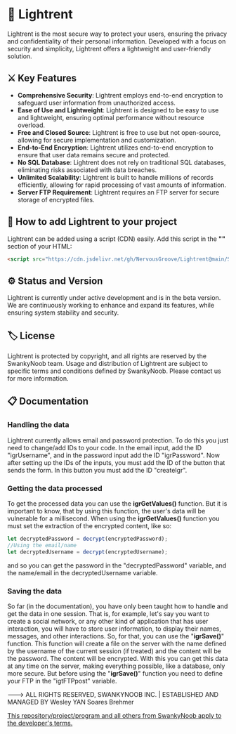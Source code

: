 # 🌌 Lightrent

Lightrent is the most secure way to protect your users, ensuring the privacy and confidentiality of their personal information. Developed with a focus on security and simplicity, Lightrent offers a lightweight and user-friendly solution.

## ⚔️ Key Features

- **Comprehensive Security**: Lightrent employs end-to-end encryption to safeguard user information from unauthorized access.
- **Ease of Use and Lightweight**: Lightrent is designed to be easy to use and lightweight, ensuring optimal performance without resource overload.
- **Free and Closed Source**: Lightrent is free to use but not open-source, allowing for secure implementation and customization.
- **End-to-End Encryption**: Lightrent utilizes end-to-end encryption to ensure that user data remains secure and protected.
- **No SQL Database**: Lightrent does not rely on traditional SQL databases, eliminating risks associated with data breaches.
- **Unlimited Scalability**: Lightrent is built to handle millions of records efficiently, allowing for rapid processing of vast amounts of information.
- **Server FTP Requirement**: Lightrent requires an FTP server for secure storage of encrypted files.

## 🔌 How to add Lightrent to your project
Lightrent can be added using a script (CDN) easily. Add this script in the **"<head>"** section of your HTML:
```html
<script src="https://cdn.jsdelivr.net/gh/NervousGroove/Lightrent@main/Source/Lightrent.js"></script>
```

## ⚙️ Status and Version

Lightrent is currently under active development and is in the beta version. We are continuously working to enhance and expand its features, while ensuring system stability and security.

## 🏷 License

Lightrent is protected by copyright, and all rights are reserved by the SwankyNoob team. Usage and distribution of Lightrent are subject to specific terms and conditions defined by SwankyNoob. Please contact us for more information.

## 📋 Documentation

### Handling the data
Lightrent currently allows email and password protection. To do this you just need to change/add IDs to your code. In the email input, add the ID "igrUsername", and in the password input add the ID "igrPassword". Now after setting up the IDs of the inputs, you must add the ID of the button that sends the form. In this button you must add the ID "createIgr".
  
### Getting the data processed
To get the processed data you can use the **igrGetValues()** function. But it is important to know, that by using this function, the user's data will be vulnerable for a millisecond. When using the **igrGetValues()** function you must set the extraction of the encrypted content, like so:
```javascript
let decryptedPassword = decrypt(encryptedPassword);
//Using the email/name
let decryptedUsername = decrypt(encryptedUsername);
```
and so you can get the password in the "decryptedPassword" variable, and the name/email in the decryptedUsername variable.
  
### Saving the data
So far (in the documentation), you have only been taught how to handle and get the data in one session. That is, for example, let's say you want to create a social network, or any other kind of application that has user interaction, you will have to store user information, to display their names, messages, and other interactions. So, for that, you can use the "**igrSave()**" function. This function will create a file on the server with the name defined by the username of the current session (if treated) and the content will be the password. The content will be encrypted. With this you can get this data at any time on the server, making everything possible, like a database, only more secure. But before using the "**igrSave()**" function you need to define your FTP in the "igtFTPpost" variable.

---> ALL RIGHTS RESERVED, SWANKYNOOB INC. | ESTABLISHED AND MANAGED BY Wesley YAN Soares Brehmer

[This repository/project/program and all others from SwankyNoob apply to the developer's terms.](https://github.com/NervousGroove/SwankyNoob/blob/main/TERMS)
